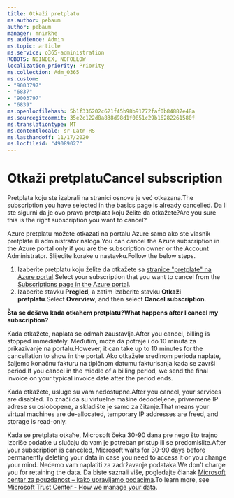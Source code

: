 ```yaml
---
title: Otkaži pretplatu
ms.author: pebaum
author: pebaum
manager: mnirkhe
ms.audience: Admin
ms.topic: article
ms.service: o365-administration
ROBOTS: NOINDEX, NOFOLLOW
localization_priority: Priority
ms.collection: Adm_O365
ms.custom:
- "9003797"
- "6837"
- "9003797"
- "6839"
ms.openlocfilehash: 5b1f336202c621f45b98b91772faf0b84887e48a
ms.sourcegitcommit: 35e2c122d8a838d98d1f0851c29b16282261580f
ms.translationtype: MT
ms.contentlocale: sr-Latn-RS
ms.lasthandoff: 11/17/2020
ms.locfileid: "49089027"
---
```

# <a name="cancel-subscription"></a><span data-ttu-id="b0ac4-102">Otkaži pretplatu</span><span class="sxs-lookup"><span data-stu-id="b0ac4-102">Cancel subscription</span></span>

<span data-ttu-id="b0ac4-103">Pretplata koju ste izabrali na stranici osnove je već otkazana.</span><span class="sxs-lookup"><span data-stu-id="b0ac4-103">The subscription you have selected in the basics page is already cancelled.</span></span> <span data-ttu-id="b0ac4-104">Da li ste sigurni da je ovo prava pretplata koju želite da otkažete?</span><span class="sxs-lookup"><span data-stu-id="b0ac4-104">Are you sure this is the right subscription you want to cancel?</span></span>

<span data-ttu-id="b0ac4-105">Azure pretplatu možete otkazati na portalu Azure samo ako ste vlasnik pretplate ili administrator naloga.</span><span class="sxs-lookup"><span data-stu-id="b0ac4-105">You can cancel the Azure subscription in the Azure portal only if you are the subscription owner or the Account Administrator.</span></span> <span data-ttu-id="b0ac4-106">Slijedite korake u nastavku.</span><span class="sxs-lookup"><span data-stu-id="b0ac4-106">Follow the below steps.</span></span>

1. <span data-ttu-id="b0ac4-107">Izaberite pretplatu koju želite da otkažete sa [stranice "pretplate" na Azure portal](https://ms.portal.azure.com/#blade/Microsoft_Azure_Billing/SubscriptionsBlade).</span><span class="sxs-lookup"><span data-stu-id="b0ac4-107">Select your subscription that you want to cancel from the [Subscriptions page in the Azure portal](https://ms.portal.azure.com/#blade/Microsoft_Azure_Billing/SubscriptionsBlade).</span></span>
2. <span data-ttu-id="b0ac4-108">Izaberite stavku **Pregled**, a zatim izaberite stavku **Otkaži pretplatu**.</span><span class="sxs-lookup"><span data-stu-id="b0ac4-108">Select **Overview**, and then select **Cancel subscription**.</span></span>

<span data-ttu-id="b0ac4-109">**Šta se dešava kada otkaћem pretplatu?**</span><span class="sxs-lookup"><span data-stu-id="b0ac4-109">**What happens after I cancel my subscription?**</span></span>

<span data-ttu-id="b0ac4-110">Kada otkažete, naplata se odmah zaustavlja.</span><span class="sxs-lookup"><span data-stu-id="b0ac4-110">After you cancel, billing is stopped immediately.</span></span> <span data-ttu-id="b0ac4-111">Međutim, može da potraje i do 10 minuta za prikazivanje na portalu.</span><span class="sxs-lookup"><span data-stu-id="b0ac4-111">However, it can take up to 10 minutes for the cancellation to show in the portal.</span></span> <span data-ttu-id="b0ac4-112">Ako otkažete sredinom perioda naplate, šaljemo konačnu fakturu na tipičnom datumu fakturisanja kada se završi period.</span><span class="sxs-lookup"><span data-stu-id="b0ac4-112">If you cancel in the middle of a billing period, we send the final invoice on your typical invoice date after the period ends.</span></span>

<span data-ttu-id="b0ac4-113">Kada otkažete, usluge su vam nedostupne.</span><span class="sxs-lookup"><span data-stu-id="b0ac4-113">After you cancel, your services are disabled.</span></span> <span data-ttu-id="b0ac4-114">To znači da su virtuelne mašine dedodeljene, privremene IP adrese su osloboрene, a skladište je samo za čitanje.</span><span class="sxs-lookup"><span data-stu-id="b0ac4-114">That means your virtual machines are de-allocated, temporary IP addresses are freed, and storage is read-only.</span></span>

<span data-ttu-id="b0ac4-115">Kada se pretplata otkaћe, Microsoft čeka 30-90 dana pre nego što trajno izbriše podatke u slučaju da vam je potreban pristup ili se predomislite.</span><span class="sxs-lookup"><span data-stu-id="b0ac4-115">After your subscription is canceled, Microsoft waits for 30-90 days before permanently deleting your data in case you need to access it or you change your mind.</span></span> <span data-ttu-id="b0ac4-116">Nećemo vam naplatiti za zadržavanje podataka.</span><span class="sxs-lookup"><span data-stu-id="b0ac4-116">We don't charge you for retaining the data.</span></span> <span data-ttu-id="b0ac4-117">Da biste saznali više, pogledajte članak [Microsoft centar za pouzdanost – kako upravljamo podacima](https://www.microsoft.com/trust-center/privacy/data-management#leave).</span><span class="sxs-lookup"><span data-stu-id="b0ac4-117">To learn more, see [Microsoft Trust Center - How we manage your data](https://www.microsoft.com/trust-center/privacy/data-management#leave).</span></span>

